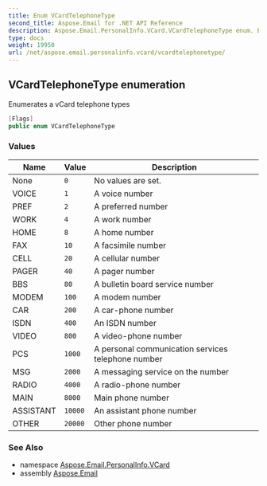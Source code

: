 ```yaml
---
title: Enum VCardTelephoneType
second_title: Aspose.Email for .NET API Reference
description: Aspose.Email.PersonalInfo.VCard.VCardTelephoneType enum. Enumerates a vCard telephone types
type: docs
weight: 19950
url: /net/aspose.email.personalinfo.vcard/vcardtelephonetype/
---
```

## VCardTelephoneType enumeration

Enumerates a vCard telephone types

```csharp
[Flags]
public enum VCardTelephoneType
```

### Values

| Name | Value | Description |
| --- | --- | --- |
| None | `0` | No values are set. |
| VOICE | `1` | A voice number |
| PREF | `2` | A preferred number |
| WORK | `4` | A work number |
| HOME | `8` | A home number |
| FAX | `10` | A facsimile number |
| CELL | `20` | A cellular number |
| PAGER | `40` | A pager number |
| BBS | `80` | A bulletin board service number |
| MODEM | `100` | A modem number |
| CAR | `200` | A car-phone number |
| ISDN | `400` | An ISDN number |
| VIDEO | `800` | A video-phone number |
| PCS | `1000` | A personal communication services telephone number |
| MSG | `2000` | A messaging service on the number |
| RADIO | `4000` | A radio-phone number |
| MAIN | `8000` | Main phone number |
| ASSISTANT | `10000` | An assistant phone number |
| OTHER | `20000` | Other phone number |

### See Also

* namespace [Aspose.Email.PersonalInfo.VCard](../../aspose.email.personalinfo.vcard/)
* assembly [Aspose.Email](../../)


